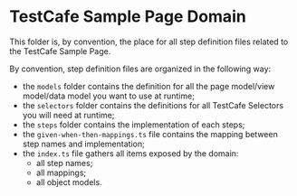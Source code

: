 # TestCafe Sample Page Domain

This folder is, by convention, the place for all step definition files related to the TestCafe Sample Page.

By convention, step definition files are organized in the following way:

* the `models` folder contains the definition for all the page model/view model/data model you want to use at runtime;
* the `selectors` folder contains the definitions for all TestCafe Selectors you will need at runtime;
* the `steps` folder contains the implementation of each steps;
* the `given-when-then-mappings.ts` file contains the mapping between step names and implementation;
* the `index.ts` file gathers all items exposed by the domain:
  * all step names; 
  * all mappings;
  * all object models.